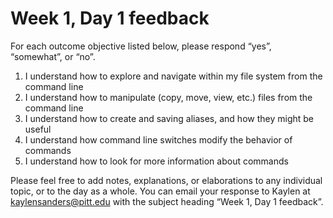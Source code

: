 # Week 1, Day 1 feedback

For each outcome objective listed below, please respond “yes”, “somewhat”, or “no”. 

1. I understand how to explore and navigate within my file system from the command line
1. I understand how to manipulate (copy, move, view, etc.) files from the command line
1. I understand how to create and saving aliases, and how they might be useful
1. I understand how command line switches modify the behavior of commands
1. I understand how to look for more information about commands

Please feel free to add notes, explanations, or elaborations to any individual topic, or to the day as a whole. You can email your response to Kaylen at [kaylensanders@pitt.edu](mailto:kaylensanders@pitt.edu) with the subject heading “Week 1, Day 1 feedback”.